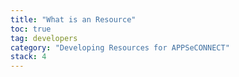 ```yaml
---
title: "What is an Resource"
toc: true
tag: developers
category: "Developing Resources for APPSeCONNECT"
stack: 4
---
```


